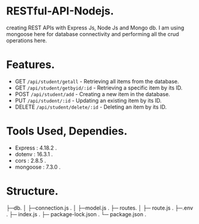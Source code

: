 # RESTful-API-Nodejs.
 creating REST APIs with Express Js, Node Js and Mongo db.
 I am using mongoose here for database connectivity and performing all the crud operations here.

# Features.
 * GET `/api/student/getall` - Retrieving all items from the database.
 * GET `/api/student/getbyid/:id` - Retrieving a specific item by its ID.
 * POST `/api/student/add` - Creating a new item in the database.
 * PUT `/api/student/:id` - Updating an existing item by its ID.
 * DELETE `/api/student/delete/:id` - Deleting an item by its ID.
	
# Tools Used, Dependies.
* Express : 4.18.2 .
* dotenv : 16.3.1 .
* cors : 2.8.5 .
* mongoose : 7.3.0 .

# Structure.
├─db.
│ ├─connection.js .
│ ├─model.js .
├─ routes.
│  ├─ route.js .
├─.env .
├─ index.js .
├─ package-lock.json .
└─ package.json .




